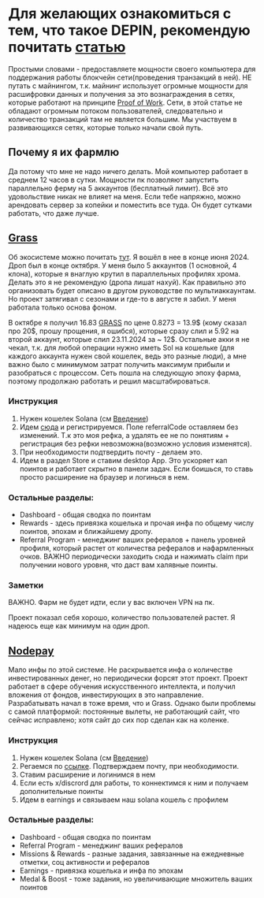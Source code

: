 # Для желающих ознакомиться с тем, что такое DEPIN, рекомендую почитать [статью](https://www.binance.com/ru/square/post/10212870137754)   
Простыми словами - предоставляете мощности своего компьютера для поддержания работы блокчейн сети(проведения транзакций в ней). НЕ путать с майнингом, т.к. майнинг использует огромные мощности для расшифровки данных и получения за это вознаграждения в сетях, которые работают на принципе [Proof of Work](https://ru.wikipedia.org/wiki/%D0%94%D0%BE%D0%BA%D0%B0%D0%B7%D0%B0%D1%82%D0%B5%D0%BB%D1%8C%D1%81%D1%82%D0%B2%D0%BE_%D0%B2%D1%8B%D0%BF%D0%BE%D0%BB%D0%BD%D0%B5%D0%BD%D0%B8%D1%8F_%D1%80%D0%B0%D0%B1%D0%BE%D1%82%D1%8B). 
Сети, в этой статье не обладают огромным потоком пользователей, следовательно и количество транзакций там не является большим. Мы участвуем в развивающихся сетях, которые только начали свой путь. 

## Почему я их фармлю

Да потому что мне не надо ничего делать. Мой компьютер работает в среднем 12 часов в сутки. Мощности пк позволяют запустить параллельно ферму на 5 аккаунтов (бесплатный лимит). Всё это удовольствие никак не влияет на меня. Если тебе напряжно, можно арендовать сервер за копейки и поместить все туда. Он будет сутками работать, что даже лучше.

## [Grass](https://cryptorank.io/price/grass)

Об экосистеме можно почитать [тут](https://www.grassfoundation.io/). Я вошёл в нее в конце июня 2024. Дроп был в конце октября. У меня было 5 аккаунтов (1 основной,  4 клона), которые я внаглую крутил в параллельных профилях хрома. Делать это я не рекомендую (дропа лишат нахуй). Как правильно это организовать будет описано в другом руководстве по мультиаккаунтам. Но проект затягивал с сезонами и где-то в августе я забил. У меня работала только основа фоном. 

В октябре я получил 16.83 [GRASS](https://www.bybit.com/ru-RU/trade/spot/GRASS/USDT) по цене 0.8273 = 13.9\$ (кому сказал про 20$, прошу прощения, я ошибся), которые сразу слил и 5.92 на второй аккаунт, которые слил 23.11.2024 за ~ 12\$.  Остальные акки я не чекал, т.к. для любой операции нужно иметь Sol на кошельке (для каждого аккаунта нужен свой кошелек, ведь это разные люди), а мне важно было с минимумом затрат получить максимум прибыли и разобраться с процессом.
Сеть пошла на следующую эпоху фарма, поэтому продолжаю работать и решил масштабироваться.

### Инструкция
1. Нужен кошелек Solana  (см [Введение](./введение.md))
2. Идем [сюда](https://app.getgrass.io/register/?referralCode=68lZ1h3e6Hf96C_) и регистрируемся. Поле referralCode оставляем без изменений. Т.к это моя рефка, а удалять ее не по понятиям + регистрация без рефки невозможна(возможно условия изменятся). 
3. При необходимости подтвердить почту - делаем это. 
4. Идем в раздел Store и ставим desktop App. Это ускоряет кап поинтов и работает скрытно в панели задач. Если боишься, то ставь просто расширение на браузер и логинься в нем.
### Остальные разделы:
- Dashboard - общая сводка по поинтам 
- Rewards - здесь привязка кошелька и прочая инфа по общему числу поинтов, эпохам и ближайшему дропу.
- Referral Program - менеджинг ваших рефералов + панель уровней профиля, который растет от количества рефералов и нафармленных очков. ВАЖНО периодически заходить сюда и нажимать claim при получении нового уровня, что даст вам халявные поинты. 

### Заметки

ВАЖНО. Фарм не будет идти, если у вас включен VPN на пк.

Проект показал себя хорошо, количество пользователей растет. Я надеюсь еще как минимум на один дроп. 



## [Nodepay](https://cryptorank.io/price/nodepay)

Мало инфы по этой системе. Не раскрывается инфа о количестве инвестированных денег, но периодически форсят этот проект. Проект работает в сфере обучения искусственного интеллекта, и получил вложения от фондов, инвестирующих в это направление. 
Разрабатывать начал в тоже время, что и Grass. Однако были проблемы с самой платформой: постоянные вылеты, не работающий сайт, что сейчас исправлено; хотя сайт до сих пор сделан как на коленке.

### Инструкция

1. Нужен кошелек Solana  (см [Введение](./введение.md))
2. Регаемся по [ссылке](https://app.nodepay.ai/register?ref=k7d79H5EsY4vwpI). Подтверждаем почту, при необходимости.
3. Ставим расширение и логинимся в нем
4. Если есть x/discrord для работы, то коннектимся к ним и получаем дополнительные поинты
5. Идем в earnings и связываем наш solana кошель с профилем

### Остальные разделы:

- Dashboard - общая сводка по поинтам 
- Referral Program - менеджинг ваших рефералов
- Missions & Rewards - разные задания, завязанные на ежедневные отметки, соц активности и рефералов
- Earnings - привязка кошелька и инфа по эпохам
- Medal & Boost - тоже задания, но увеличивающие множитель ваших поинтов


